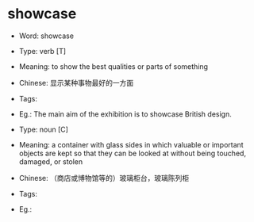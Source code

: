 # showcase

- Word: showcase

- Type: verb [T]
- Meaning: to show the best qualities or parts of something
- Chinese: 显示某种事物最好的一方面
- Tags: 
- Eg.: The main aim of the exhibition is to showcase British design.

- Type: noun [C]
- Meaning: a container with glass sides in which valuable or important objects are kept so that they can be looked at without being touched, damaged, or stolen
- Chinese: （商店或博物馆等的）玻璃柜台，玻璃陈列柜
- Tags: 
- Eg.: 

